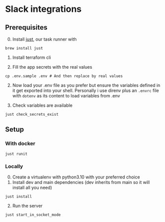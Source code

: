 # Slack integrations

## Prerequisites
0. Install [just](https://github.com/casey/just), our task runner with
```
brew install just
```
1. Install terraform cli

2. Fill the app secrets with the real values
```
cp .env.sample .env # And then replace by real values
```

2. Now load your .env file as you prefer but ensure the variables defined in it get exported into your shell. Personally i use direnv plus an `.envrc` file with `dotenv` as its content to load variables from .env

3. Check variables are available
```
just check_secrets_exist
```

## Setup
### With docker
```
just runit
```

### Locally
0. Create a virtualenv with python3.10 with your preferred choice
1. Install dev and main dependencies (dev inherits from main so it will install all you need)
```
just install
```
2. Run the server
```
just start_in_socket_mode
```

